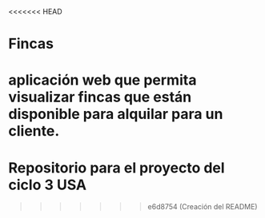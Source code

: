 <<<<<<< HEAD
# Fincas
aplicación web que permita visualizar fincas que están disponible para alquilar para un cliente.
=======
# Repositorio para el proyecto del ciclo 3 USA
>>>>>>> e6d8754 (Creación del README)
